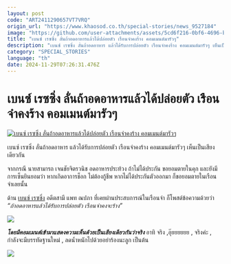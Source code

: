 ```yaml
---
layout: post
code: "ART2411290657VT7VRQ"
origin_url: "https://www.khaosod.co.th/special-stories/news_9527184"
image: "https://github.com/user-attachments/assets/5cd6f216-0bf6-4696-bc9d-882a90cf15a3"
title: "เบนซ์ เรซซิ่ง ลั่นถ้าอดอาหารแล้วได้ปล่อยตัว เรือนจำคงร้าง คอมเมนต์มารัวๆ"
description: "เบนซ์ เรซซิ่ง ลั่นถ้าอดอาหาร แล้วได้รับการปล่อยตัว เรือนจำคงร้าง คอมเมนต์มารัวๆ เห็นเป็นเสียงเดียวกัน จากกรณี นายสามารถ เจนชัยจิตรวนิช อดอาหารประท้วง"
category: "SPECIAL_STORIES"
language: "th"
date: 2024-11-29T07:26:31.476Z
---
```


# เบนซ์ เรซซิ่ง ลั่นถ้าอดอาหารแล้วได้ปล่อยตัว เรือนจำคงร้าง คอมเมนต์มารัวๆ

[![เบนซ์ เรซซิ่ง ลั่นถ้าอดอาหารแล้วได้ปล่อยตัว เรือนจำคงร้าง คอมเมนต์มารัวๆ](https://www.khaosod.co.th/wpapp/uploads/2024/11/benzsamart2911679998.jpg "เบนซ์ เรซซิ่ง ลั่นถ้าอดอาหารแล้วได้ปล่อยตัว เรือนจำคงร้าง คอมเมนต์มารัวๆ")](https://www.khaosod.co.th/wpapp/uploads/2024/11/benzsamart2911679998.jpg)

เบนซ์ เรซซิ่ง ลั่นถ้าอดอาหาร แล้วได้รับการปล่อยตัว เรือนจำคงร้าง คอมเมนต์มารัวๆ เห็นเป็นเสียงเดียวกัน

จากกรณี นายสามารถ เจนชัยจิตรวนิช อดอาหารประท้วง ถ้าไม่ได้ประกัน ขอยอมตายในคุก และยังมีการเซ็นยินยอมว่า หากเกิดอาการช็อก ไม่ต้องกู้ชีพ หากไม่ได้ประกันตัวออกมา ก็ขอยอมตายในเรือนจำเลยนั้น

ด้าน [เบนซ์ เรซซิ่ง](https://www.instagram.com/benzracing/) อดีตสามี แพท ณปภา ที่เคยผ่านประสบการณ์ในเรือนจำ ก็โพสต์ข้อความด้วยว่า _“ถ้าอดอาหารแล้วได้รับการปล่อยตัว เรือนจำคงจะร้าง”_

[![](https://www.khaosod.co.th/wpapp/uploads/2024/11/benzsamart2911671.jpg)](https://www.khaosod.co.th/wpapp/uploads/2024/11/benzsamart2911671.jpg)

_**โดยมีคอมเมนต์เข้ามาแสดงความเห็นด้วยเป็นเสียงเดียวกันว่าจริง**_ อาทิ จริง ,อุ๊ยยยยยย , จริงค่ะ , กำลังจะมีบรรทัดฐานใหม่ , ลดน้ำหนักไปด้วยอย่าร้องนะลูก เป็นต้น

[![](https://www.khaosod.co.th/wpapp/uploads/2024/11/benzsamart2911672.jpg)](https://www.khaosod.co.th/wpapp/uploads/2024/11/benzsamart2911672.jpg)